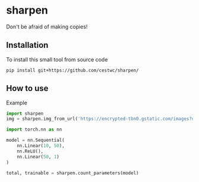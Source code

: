# sharpen
Don't be afraid of making copies!

## Installation

To install this small tool from source code
```
pip install git+https://github.com/cestwc/sharpen/
```

## How to use

Example
```python
import sharpen
img = sharpen.img_from_url('https://encrypted-tbn0.gstatic.com/images?q=tbn:ANd9GcRGsRnODOn8Zx5ivrww4p_AR1sAjC3AXo-hyOev1nNTCEbwx7klxq2_ADltxprbOt56T2o&usqp=CAU')
```

```python
import torch.nn as nn

model = nn.Sequential(
    nn.Linear(10, 50),
    nn.ReLU(),
    nn.Linear(50, 1)
)

total, trainable = sharpen.count_parameters(model)
```
